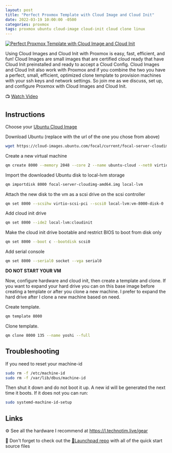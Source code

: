 ```yaml
---
layout: post
title: "Perfect Proxmox Template with Cloud Image and Cloud Init"
date: 2022-03-19 10:00:00 -0500
categories: proxmox
tags: proxmox ubuntu cloud-image cloud-init cloud clone linux
---
```


[![Perfect Proxmox Template with Cloud Image and Cloud Init](https://img.youtube.com/vi/shiIi38cJe4/0.jpg)](https://www.youtube.com/watch?v=shiIi38cJe4 "Perfect Proxmox Template with Cloud Image and Cloud Init")

Using Cloud Images and Cloud Init with Proxmox is easy, fast, efficient, and fun!  Cloud Images are small images that are certified cloud ready that have Cloud Init preinstalled and ready to accept a Cloud Config.  Cloud Images and Cloud Init also work with Proxmox and if you combine the two you have a perfect, small, efficient, optimized clone template to provision machines with your ssh keys and network settings.  So join me as we discuss, set up, and configure Proxmox with Cloud Images and Cloud Init.

📺 [Watch Video](https://www.youtube.com/watch?v=shiIi38cJe4)

## Instructions

Choose your [Ubuntu Cloud Image](https://cloud-images.ubuntu.com/)

Download Ubuntu (replace with the url of the one you chose from above)

```bash
wget https://cloud-images.ubuntu.com/focal/current/focal-server-cloudimg-amd64.img
```

Create a new virtual machine

```bash
qm create 8000 --memory 2048 --core 2 --name ubuntu-cloud --net0 virtio,bridge=vmbr0
```

Import the downloaded Ubuntu disk to local-lvm storage

```bash
qm importdisk 8000 focal-server-cloudimg-amd64.img local-lvm
```

Attach the new disk to the vm as a scsi drive on the scsi controller

```bash
qm set 8000 --scsihw virtio-scsi-pci --scsi0 local-lvm:vm-8000-disk-0
```

Add cloud init drive

```bash
qm set 8000 --ide2 local-lvm:cloudinit
```

Make the cloud init drive bootable and restrict BIOS to boot from disk only

```bash
qm set 8000 --boot c --bootdisk scsi0
```

Add serial console

```bash
qm set 8000 --serial0 socket --vga serial0
```

**DO NOT START YOUR VM**

Now, configure hardware and cloud init, then create a template and clone.  If you want to expand your hard drive you can on this base image before creating a template or after you clone a new machine.  I prefer to expand the hard drive after I clone a new machine based on need.

Create template.

```bash
qm template 8000
```

Clone template.

```bash
qm clone 8000 135 --name yoshi --full
```

## Troubleshooting

If you need to reset your machine-id

```bash
sudo rm -f /etc/machine-id
sudo rm -f /var/lib/dbus/machine-id
```

Then shut it down and do not boot it up.  A new id will be generated the next time it boots.  If it does not you can run:
```bash
sudo systemd-machine-id-setup
```

## Links

⚙️ See all the hardware I recommend at <https://l.technotim.live/gear>

🚀 Don't forget to check out the [🚀Launchpad repo](https://l.technotim.live/quick-start) with all of the quick start source files
